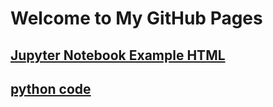 # Welcome to My GitHub Pages
## [Jupyter Notebook Example HTML](files/DataMining-HW1-Koçak.html)
## [python code](https://github.com/BU-IE-582/fall-23-irembetulkocak/blob/main/DataMining-HW1-Koçak.ipynb)
